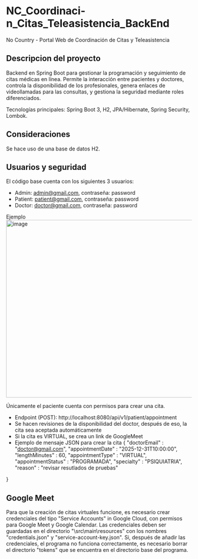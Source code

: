 # NC_Coordinaci-n_Citas_Teleasistencia_BackEnd
No Country - Portal Web de Coordinación de Citas y Teleasistencia

## Descripcion del proyecto
Backend en Spring Boot para gestionar la programación y seguimiento de citas médicas en línea. Permite la interacción entre pacientes y doctores, controla la disponibilidad de los profesionales, genera enlaces de videollamadas para las consultas, y gestiona la seguridad mediante roles diferenciados.

Tecnologías principales: Spring Boot 3, H2, JPA/Hibernate, Spring Security, Lombok.

## Consideraciones
Se hace uso de una base de datos H2.

## Usuarios y seguridad
El código base cuenta con los siguientes 3 usuarios:
* Admin: admin@gmail.com, contraseña: password
* Patient: patient@gmail.com, contraseña: password
* Doctor: doctor@gmail.com, contraseña: password

Ejemplo
<img width="1184" height="480" alt="image" src="https://github.com/user-attachments/assets/7f1ae5ab-3e52-4ba5-bfab-d168877cd78b" />

Únicamente el paciente cuenta con permisos para crear una cita.
* Endpoint (POST): http://localhost:8080/api/v1/patient/appointment
* Se hacen revisiones de la disponibilidad del doctor, después de eso, la cita sea aceptada automáticamente
* Si la cita es VIRTUAL, se crea un link de GoogleMeet
* Ejemplo de mensaje JSON para crear la cita
{
    "doctorEmail" : "doctor@gmail.com",
    "appointmentDate" : "2025-12-31T10:00:00",
    "lengthMinutes" : 60,
    "appointmentType" : "VIRTUAL",
    "appointmentStatus" : "PROGRAMADA",
    "specialty" : "PSIQUIATRIA",
    "reason" : "revisar resutlados de pruebas"

}

## Google Meet
Para que la creación de citas virtuales funcione, es necesario crear credenciales del tipo "Service Accounts" in Google Cloud, con permisos para Google Meet y Google Calendar. Las credenciales deben ser guardadas en el directorio "\src\main\resources" con los nombres "credentials.json" y "service-account-key.json". Si, después de añadir las credenciales, el programa no funciona correctamente, es necesario borrar el directorio "tokens" que se encuentra en el directorio base del programa.
